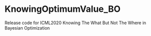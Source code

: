 # KnowingOptimumValue_BO
Release code for ICML2020 Knowing The What But Not The Where in Bayesian Optimization
